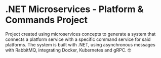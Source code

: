 # .NET Microservices - Platform & Commands Project
 Project created using microservices concepts to generate a system that connects a platform service with a specific command service for said platforms. The system is built with .NET, using asynchronous messages with RabbitMQ, integrating Docker, Kubernetes and gRPC. 🤓
